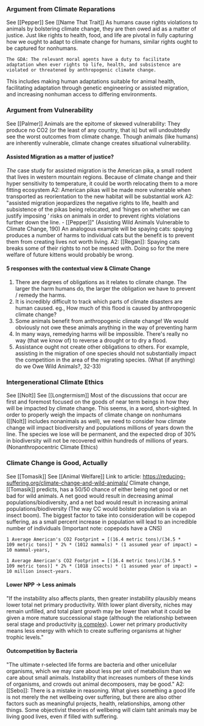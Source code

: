
### Argument from Climate Reparations
See [[Pepper]]
See [[Name That Trait]]
As humans cause rights violations to animals by bolstering climate change, they are then owed aid as a matter of justice. Just like rights to health, food, and life are pivotal in fully capturing how we ought to adapt to climate change for humans, similar rights ought to be captured for nonhumans. 
~~~
The GDA: The relevant moral agents have a duty to facilitate adaptation when ever rights to life, health, and subsistence are violated or threatened by anthropogenic climate change.
~~~

This includes making human adaptations suitable for animal health, facilitating adaptation through genetic engineering or assisted migration, and increasing nonhuman access to differing environments.

### Argument from Vulnerability
See [[Palmer]]
Animals are the epitome of skewed vulnerability: They produce no CO2 (or the least of any country, that is) but will undoubtedly see the worst outcomes from climate change. Though animals (like humans) are inherently vulnerable, climate change creates situational vulnerability.

#### Assisted Migration as a matter of justice?
*The* case study for assisted migration is the American pika, a small rodent that lives in western mountain regions. Because of climate change and their hyper sensitivity to temperature, it could be worth relocating them to a more fitting ecosystem
	A2: American pikas will be made more vulnerable when transported as reorientation to the new habitat will be substantial work
	A2: "assisted migration jeopardizes the negative rights to life, health and subsistence of the pikas being relocated, and ‘hinges on whether we can justify imposing ‘ risks on animals in order to prevent rights violations further down the line. - [[Pepper]]" (Assisting Wild Animals Vulnerable to Climate Change, 190)
An analogous example will be spaying cats: spaying produces a number of harms to individual cats but the benefit is to prevent them from creating lives not worth living. 
	A2: [[Regan]]: Spaying cats breaks some of their rights to not be messed with. Doing so for the mere welfare of future kittens would probably be wrong. 

#### 5 responses with the contextual view & Climate Change
1. There are degrees of obligations as it relates to climate change. The larger the harm humans do, the larger the obligation we have to prevent / remedy the harms.
2. It is incredibly difficult to track which parts of climate disasters are human caused. eg., How much of this flood is caused by anthropogenic climate change?
3. Some animals benefit from anthropogenic climate change! We would obviously not owe these animals anything in the way of preventing harm
4. In many ways, remedying harms will be impossible. There's really no way (that we know of) to reverse a drought or to dry a flood.
5. Assistance ought not create other obligations to others. For example, assisting in the migration of one species should not substantially impact the competition in the area of the migrating species. 
(What (if anything) do we Owe Wild Animals?, 32-33)

### Intergenerational Climate Ethics
See [[Nolt]]
See [[Longtermism]]
Most of the discussions that occur are first and foremost focused on the goods of near term beings in how they will be impacted by climate change. This seems, in a word, short-sighted. In order to properly weigh the impacts of climate change on nonhumans ([[Nolt]] includes nonanimals as well), we need to consider how climate change will impact biodiversity and populations millions of years down the line. The species we lose will be permanent, and the expected drop of 30% in biodiversity will not be recovered within hundreds of millions of years. (Nonanthropocentric Climate Ethics)

### Climate Change is Good, Actually
See [[Tomasik]]
See [[Animal Welfare]]
Link to article: https://reducing-suffering.org/climate-change-and-wild-animals/
Climate change, [[Tomasik]] predicts, has a 50/50 chance of either being net good or net bad for wild animals. A net good would result in decreasing animal populations/biodiversity, and a net bad would result in increasing animal populations/biodiversity (The way CC would bolster population is via an insect boom). The biggest factor to take into consideration will be copepod suffering, as a small percent increase in population will lead to an incredible number of individuals (Important note: copepods have a CNS)

~~~
1 Average American's CO2 Footprint = [(16.4 metric tons)/(34.5 * 109 metric tons)] * 2% * (1012 mammals) * (1 assumed year of impact) = 10 mammal-years,

1 Average American's CO2 Footprint = [(16.4 metric tons)/(34.5 * 109 metric tons)] * 2% * (1018 insects) * (1 assumed year of impact) = 10 million insect-years.
~~~

#### Lower NPP -> Less animals
"If the instability also affects plants, then greater instability plausibly means lower total net primary productivity. With lower plant diversity, niches may remain unfilled, and total plant growth may be lower than what it could be given a more mature successional stage (although the relationship between seral stage and productivity [is complex](http://sciencebitz.com/?page_id=42 "'2.6. 6: Succession, Productivity and Diversity.' 'Mr G’s Environmental Systems'")). Lower net primary productivity means less energy with which to create suffering organisms at higher trophic levels."

#### Outcompetition by Bacteria
"The ultimate r-selected life forms are bacteria and other unicellular organisms, which we may care about less per unit of metabolism than we care about small animals. Instability that increases numbers of these kinds of organisms, and crowds out animal decomposers, may be good."
	A2: [[Sebo]]: There is a mistake in reasoning. What gives something a good life is not merely the net wellbeing over suffering, but there are also other factors such as meaningful projects, health, relationships, among other things. Some objectivist theories of wellbeing will claim taht animals may be living good lives, even if filled with suffering.
